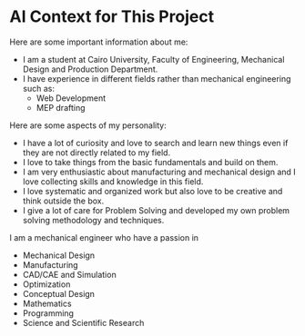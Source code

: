 # AI Context for This Project


Here are some important information about me:
- I am a student at Cairo University, Faculty of Engineering, Mechanical Design and Production Department.
- I have experience in different fields rather than mechanical engineering such as:
    - Web Development
    - MEP drafting

Here are some aspects of my personality:
- I have a lot of curiosity and love to search and learn new things even if they are not directly related to my field.
- I love to take things from the basic fundamentals and build on them.
- I am very enthusiastic about manufacturing and mechanical design and I love collecting skills and knowledge in this field.
- I love systematic and organized work but also love to be creative and think outside the box.
- I give a lot of care for Problem Solving and developed my own problem solving methodology and techniques.

I am a mechanical engineer who have a passion in 
- Mechanical Design
- Manufacturing
- CAD/CAE and Simulation
- Optimization
- Conceptual Design
- Mathematics
- Programming
- Science and Scientific Research 